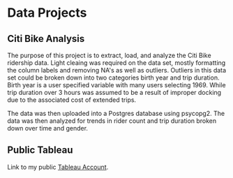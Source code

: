 # Data Projects

## Citi Bike Analysis

The purpose of this project is to extract, load, and analyze the Citi Bike ridership data. Light cleaing was required on the data set, mostly formatting the column labels and removing NA's as well as outliers. Outliers in this data set could be broken down into two categories birth year and trip duration. Birth year is a user specified variable with many users selecting 1969. While trip duration over 3 hours was assumed to be a result of improper docking due to the associated cost of extended trips.

The data was then uploaded into a Postgres database using psycopg2. The data was then analyzed for trends in rider count and trip duration broken down over time and gender.


## Public Tableau

Link to my public [Tableau Account](https://public.tableau.com/app/profile/austin.marvin6543).
